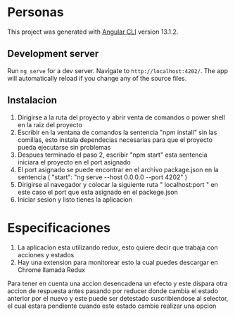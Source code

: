 # Personas

This project was generated with [Angular CLI](https://github.com/angular/angular-cli) version 13.1.2.

## Development server

Run `ng serve` for a dev server. Navigate to `http://localhost:4202/`. The app will automatically reload if you change any of the source files.


## Instalacion
1. Dirigirse a la ruta del proyecto y abrir venta de comandos o power shell en la raiz del proyecto
2. Escribir en la ventana de comandos la sentencia "npm install" sin las comillas, esto instala dependecias necesarias para que el proyecto pueda ejecutarse sin problemas
3. Despues terminado el paso 2, escribir "npm start" esta sentencia iniciara el proyecto en el port asignado
4. El port asignado se puede encontrar en el archivo package.json en la sentencia
( "start": "ng serve --host 0.0.0.0 --port 4202" )
5. Dirigirse al navegador y colocar la siguiente ruta " localhost:port " en este caso el port que esta asignado en el packege.json
6. Iniciar sesion y listo tienes la aplicacion

# Especificaciones
1. La aplicacion esta utilizando redux, esto quiere decir que trabaja con acciones y estados
2. Hay una extension para monitorear esto la cual puedes descargar en Chrome llamada Redux

Para tener en cuenta una accion desencadena un efecto y este dispara otra accion de respuesta antes pasando por reducer donde cambia el estado anterior por el nuevo y este puede ser detestado suscribiendose al selector, el cual estara pendiente cuando este estado cambie realizar una opcion